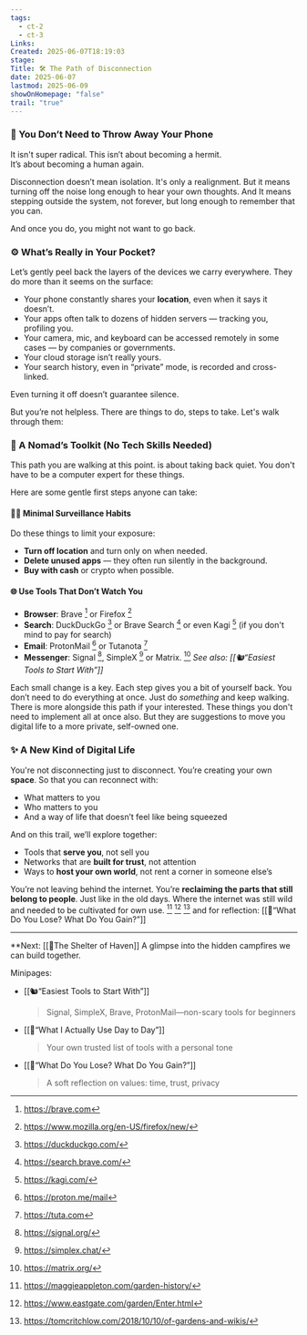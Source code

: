 ```yaml
---
tags:
  - ct-2
  - ct-3
Links: 
Created: 2025-06-07T18:19:03
stage: 
Title: 🛠 The Path of Disconnection
date: 2025-06-07
lastmod: 2025-06-09
showOnHomepage: "false"
trail: "true"
---
```

### 🌿 You Don’t Need to Throw Away Your Phone

It isn't super radical. This isn’t about becoming a hermit.  
It’s about becoming a human again.

Disconnection doesn’t mean isolation.  It's only a realignment. But it means turning off the noise long enough to hear your own thoughts. And It means stepping outside the system,  not forever, but long enough to remember that you can.

And once you do, you might not want to go back.

### ⚙️ What’s Really in Your Pocket?

Let’s gently peel back the layers of the devices we carry everywhere. They do more than it seems on the surface:

- Your phone constantly shares your **location**, even when it says it doesn’t.
- Your apps often talk to dozens of hidden servers — tracking you, profiling you.
- Your camera, mic, and keyboard can be accessed remotely in some cases — by companies or governments.
- Your cloud storage isn’t really yours.
- Your search history, even in “private” mode, is recorded and cross-linked.

Even turning it off doesn’t guarantee silence. 

But you’re not helpless. There are things to do, steps to take. Let's walk through them:

### 🧰 A Nomad’s Toolkit (No Tech Skills Needed)

This path you are walking at this point. is about taking back quiet. You don't have to be a computer expert for these things.

Here are some gentle first steps anyone can take:

#### 🕵️‍♂️ Minimal Surveillance Habits

Do these things to limit your exposure: 

- **Turn off location** and turn only on when needed.
- **Delete unused apps** — they often run silently in the background.
- **Buy with cash** or crypto when possible.

#### 🌐 Use Tools That Don’t Watch You

- **Browser**: Brave [^4] or Firefox [^5]
- **Search**: DuckDuckGo [^6] or Brave Search [^7] or even Kagi [^8] (if you don't mind to pay for search)
- **Email**: ProtonMail [^9] or Tutanota [^10]
- **Messenger**: Signal [^11], SimpleX [^12] or Matrix. [^13]
*See also: [[🐿“Easiest Tools to Start With”]]*

Each small change is a key. Each step gives you a bit of yourself back. You don’t need to do everything at once. Just do _something_ and keep walking. There is more alongside this path if your interested.  These things you don't need to implement all at once also. But they are suggestions to move you digital life to a more private, self-owned one.

### ✨ A New Kind of Digital Life

You're not disconnecting just to disconnect. You’re creating your own **space**. So that you can reconnect with:

- What matters to you
- Who matters to you
- And a way of life that doesn’t feel like being squeezed

And on this trail, we’ll explore together:

- Tools that **serve you**, not sell you
- Networks that are **built for trust**, not attention
- Ways to **host your own world**, not rent a corner in someone else’s

You’re not leaving behind the internet. You’re **reclaiming the parts that still belong to people**. Just like in the old days. Where the internet was still wild and needed to be cultivated for own use. [^1] [^2] [^3] and for reflection: [[🧠“What Do You Lose? What Do You Gain?”]]


---

**Next: [[🏡The Shelter of Haven]]
A glimpse into the hidden campfires we can build together.

Minipages:

- [[🐿“Easiest Tools to Start With”]]
    
    > Signal, SimpleX, Brave, ProtonMail—non-scary tools for beginners
    
- [[🧭“What I Actually Use Day to Day”]]
    
    > Your own trusted list of tools with a personal tone
    
- [[🧠“What Do You Lose? What Do You Gain?”]]
    
    > A soft reflection on values: time, trust, privacy

[^1]: https://maggieappleton.com/garden-history/

[^2]: https://www.eastgate.com/garden/Enter.html

[^3]: https://tomcritchlow.com/2018/10/10/of-gardens-and-wikis/

[^4]: https://brave.com

[^5]: https://www.mozilla.org/en-US/firefox/new/

[^6]: https://duckduckgo.com/

[^7]: https://search.brave.com/

[^8]: https://kagi.com/

[^9]: https://proton.me/mail

[^10]: https://tuta.com

[^11]: https://signal.org/

[^12]: https://simplex.chat/

[^13]: https://matrix.org/
